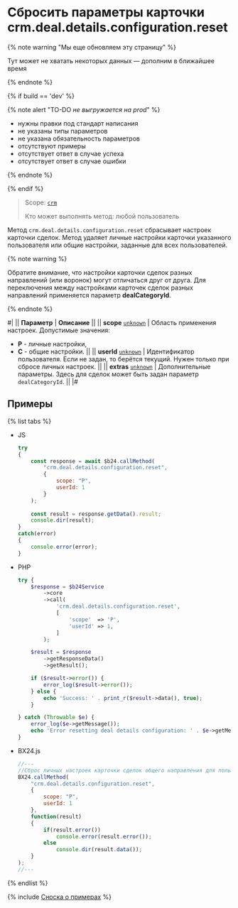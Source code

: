 # Сбросить параметры карточки crm.deal.details.configuration.reset

{% note warning "Мы еще обновляем эту страницу" %}

Тут может не хватать некоторых данных — дополним в ближайшее время

{% endnote %}

{% if build == 'dev' %}

{% note alert "TO-DO _не выгружается на prod_" %}

- нужны правки под стандарт написания
- не указаны типы параметров
- не указана обязательность параметров
- отсутствуют примеры
- отсутствует ответ в случае успеха
- отсутствует ответ в случае ошибки

{% endnote %}

{% endif %}

> Scope: [`crm`](../../../scopes/permissions.md)
>
> Кто может выполнять метод: любой пользователь

Метод `crm.deal.details.configuration.reset` сбрасывает настроек карточки сделок. Метод удаляет личные настройки карточки указанного пользователя или общие настройки, заданные для всех пользователей.

{% note warning %}

Обратите внимание, что настройки карточки сделок разных направлений (или воронок) могут отличаться друг от друга.
Для переключения между настройками карточек сделок разных направлений применяется параметр **dealCategoryId**.

{% endnote %}

#|
|| **Параметр** | **Описание** ||
|| **scope**
[`unknown`](../../../data-types.md) | Область применения настроек. Допустимые значения:

- **P** - личные настройки,
- **C** - общие настройки.
 ||
|| **userId**
[`unknown`](../../../data-types.md) | Идентификатор пользователя. Если не задан, то берётся текущий. Нужен только при сбросе личных настроек. ||
|| **extras**
[`unknown`](../../../data-types.md) | Дополнительные параметры. Здесь для сделок может быть задан параметр `dealCategoryId`. ||
|#

## Примеры

{% list tabs %}

- JS


    ```js
    try
    {
    	const response = await $b24.callMethod(
    		"crm.deal.details.configuration.reset",
    		{
    			scope: "P",
    			userId: 1
    		}
    	);
    	
    	const result = response.getData().result;
    	console.dir(result);
    }
    catch(error)
    {
    	console.error(error);
    }
    ```

- PHP


    ```php
    try {
        $response = $b24Service
            ->core
            ->call(
                'crm.deal.details.configuration.reset',
                [
                    'scope'  => 'P',
                    'userId' => 1,
                ]
            );
    
        $result = $response
            ->getResponseData()
            ->getResult();
    
        if ($result->error()) {
            error_log($result->error());
        } else {
            echo 'Success: ' . print_r($result->data(), true);
        }
    
    } catch (Throwable $e) {
        error_log($e->getMessage());
        echo 'Error resetting deal details configuration: ' . $e->getMessage();
    }
    ```

- BX24.js

    ```js
    //---
    //Сброс личных настроек карточки сделок общего направления для пользователя с идентификатором 1.
    BX24.callMethod(
        "crm.deal.details.configuration.reset",
        {
            scope: "P",
            userId: 1
        },
        function(result)
        {
            if(result.error())
                console.error(result.error());
            else
                console.dir(result.data());
        }
    );
    //---
    ```

{% endlist %}

{% include [Сноска о примерах](../../../../_includes/examples.md) %}